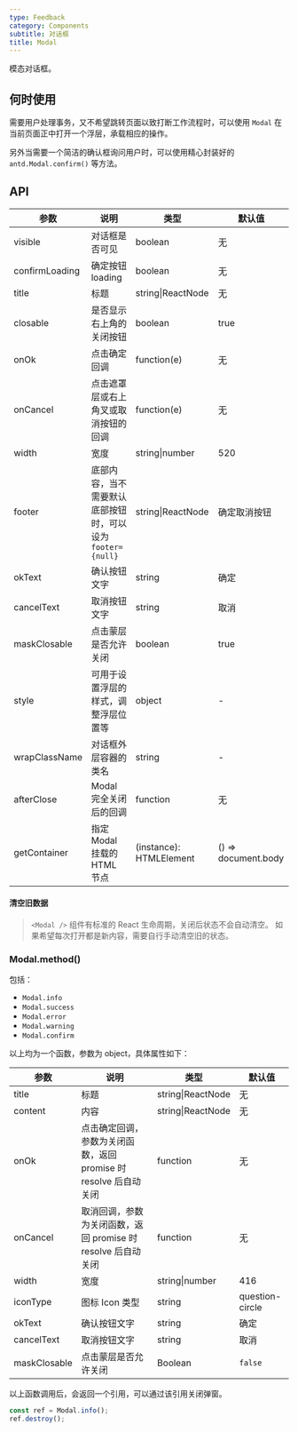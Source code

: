 ```yaml
---
type: Feedback
category: Components
subtitle: 对话框
title: Modal
---
```


模态对话框。

## 何时使用

需要用户处理事务，又不希望跳转页面以致打断工作流程时，可以使用 `Modal` 在当前页面正中打开一个浮层，承载相应的操作。

另外当需要一个简洁的确认框询问用户时，可以使用精心封装好的 `antd.Modal.confirm()` 等方法。

## API

| 参数       | 说明           | 类型             | 默认值       |
|------------|----------------|------------------|--------------|
| visible    | 对话框是否可见 | boolean          | 无           |
| confirmLoading | 确定按钮 loading | boolean    | 无           |
| title      | 标题           | string\|ReactNode | 无           |
| closable   | 是否显示右上角的关闭按钮 | boolean    | true        |
| onOk       | 点击确定回调       | function(e)     | 无           |
| onCancel   | 点击遮罩层或右上角叉或取消按钮的回调  | function(e)  | 无         |
| width      | 宽度           | string\|number | 520           |
| footer     | 底部内容，当不需要默认底部按钮时，可以设为 `footer={null}` | string\|ReactNode | 确定取消按钮 |
| okText     | 确认按钮文字    | string           | 确定       |
| cancelText | 取消按钮文字    | string           | 取消       |
| maskClosable | 点击蒙层是否允许关闭 | boolean   | true       |
| style | 可用于设置浮层的样式，调整浮层位置等 | object   | - |
| wrapClassName | 对话框外层容器的类名 | string   | - |
| afterClose | Modal 完全关闭后的回调 | function | 无 |
| getContainer | 指定 Modal 挂载的 HTML 节点 | (instance): HTMLElement | () => document.body |

#### 清空旧数据

> `<Modal />` 组件有标准的 React 生命周期，关闭后状态不会自动清空。
> 如果希望每次打开都是新内容，需要自行手动清空旧的状态。

### Modal.method()

包括：

- `Modal.info`
- `Modal.success`
- `Modal.error`
- `Modal.warning`
- `Modal.confirm`

以上均为一个函数，参数为 object，具体属性如下：

| 参数       | 说明           | 类型             | 默认值       |
|------------|----------------|------------------|--------------|
| title      | 标题           | string\|ReactNode | 无           |
| content    | 内容           | string\|ReactNode | 无           |
| onOk       | 点击确定回调，参数为关闭函数，返回 promise 时 resolve 后自动关闭      | function         | 无           |
| onCancel   | 取消回调，参数为关闭函数，返回 promise 时 resolve 后自动关闭       | function         | 无           |
| width      | 宽度           | string\|number | 416           |
| iconType   | 图标 Icon 类型    | string | question-circle |
| okText     | 确认按钮文字    | string           | 确定       |
| cancelText | 取消按钮文字    | string           | 取消       |
| maskClosable | 点击蒙层是否允许关闭 | Boolean   | `false`    |

以上函数调用后，会返回一个引用，可以通过该引用关闭弹窗。

```jsx
const ref = Modal.info();
ref.destroy();
```

<style>
.code-box-demo .ant-btn {
  margin-right: 8px;
}
</style>
